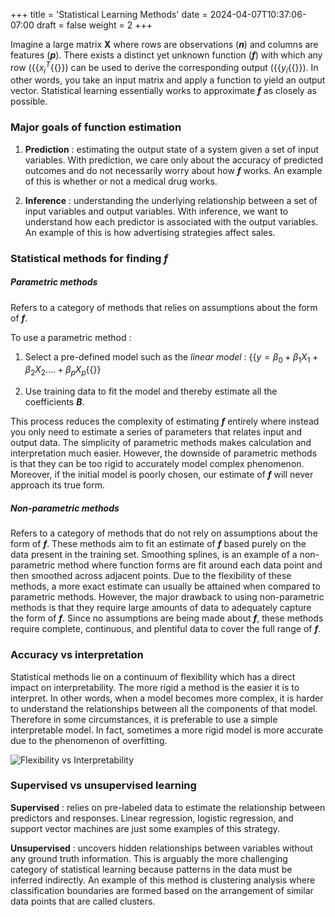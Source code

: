 +++
title = 'Statistical Learning Methods'
date = 2024-04-07T10:37:06-07:00
draft = false
weight = 2
+++

Imagine a large matrix **X** where rows are observations (***n***) and columns are features (***p***). There exists a distinct yet unknown function (***f***) with which any row ({{<math>}}$x_{i}^{T}${{</math>}}) can be used to derive the corresponding output ({{<math>}}$y_{i}${{</math>}}). In other words, you take an input matrix and apply a function to yield an output vector. Statistical learning essentially works to approximate ***f*** as closely as possible.

### Major goals of function estimation

1. **Prediction** : estimating the output state of a system given a set of input variables. With prediction, we care only about the accuracy of predicted outcomes and do not necessarily worry about how ***f*** works. An example of this is whether or not a medical drug works.

2. **Inference** : understanding the underlying relationship between a set of input variables and output variables. With inference, we want to understand how each predictor is associated with the output variables. An example of this is how advertising strategies affect sales.

### Statistical methods for finding ***f***

##### Parametric methods

Refers to a category of methods that relies on assumptions about the form of ***f***.

To use a parametric method :

1. Select a pre-defined model such as the *linear model* : {{<math>}}$y=\beta_0+\beta_1X_1+\beta_2X_2....+\beta_pX_p${{</math>}}

2. Use training data to fit the model and thereby estimate all the coefficients ***B***.

 This process reduces the complexity of estimating ***f*** entirely where instead you only need to estimate a series of parameters that relates input and output data. The simplicity of parametric methods makes calculation and interpretation much easier. However, the downside of parametric methods is that they can be too rigid to accurately model complex phenomenon. Moreover, if the initial model is poorly chosen, our estimate of ***f*** will never approach its true form.

##### Non-parametric methods

Refers to a category of methods that do not rely on assumptions about the form of ***f***. These methods aim to fit an estimate of ***f*** based purely on the data present in the training set. Smoothing splines, is an example of a non-parametric method where function forms are fit around each data point and then smoothed across adjacent points. Due to the flexibility of these methods, a more exact estimate can usually be attained when compared to parametric methods. However, the major drawback to using non-parametric methods is that they require large amounts of data to adequately capture the form of ***f***. Since no assumptions are being made about ***f***, these methods require complete, continuous, and plentiful data to cover the full range of ***f***.

### Accuracy vs interpretation

Statistical methods lie on a continuum of flexibility which has a direct impact on interpretability. The more rigid a method is the easier it is to interpret. In other words, when a model becomes more complex, it is harder to understand the relationships between all the components of that model. Therefore in some circumstances, it is preferable to use a simple interpretable model. In fact, sometimes a more rigid model is more accurate due to the phenomenon of overfitting.

![Flexibility vs Interpretability](/intro_to_statistical_learning/images/flexibility_vs_interpretability.jpg)

### Supervised vs unsupervised learning

**Supervised** : relies on pre-labeled data to estimate the relationship between predictors and responses. Linear regression, logistic regression, and support vector machines are just some examples of this strategy.

**Unsupervised** : uncovers hidden relationships between variables without any ground truth information. This is arguably the more challenging category of statistical learning because patterns in the data must be inferred indirectly. An example of this method is clustering analysis where classification boundaries are formed based on the arrangement of similar data points that are called clusters.

